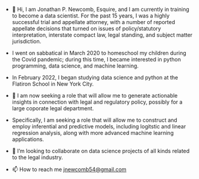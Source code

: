 - 👋 Hi, I am Jonathan P. Newcomb, Esquire, and I am currently in training to become a data scientist.  For the past 15 years, I was a highly successful trial and appellate attorney, with a number of reported appellate decisions that turned on issues of policy/statutory interpretation, interstate compact law, legal standing, and subject matter jurisdiction.  

- I went on sabbatical in March 2020 to homeschool my children during the Covid pandemic; during this time, I became interested in python programming, data science, and machine learning. 

- In February 2022, I began studying data science and python at the Flatiron School in New York City. 

- 👀 I am now seeking a role that will allow me to generate actionable insights in connection with legal and regulatory policy, possibly for a large coporate legal department. 

- Specifically, I am seeking a role that will allow me to construct and employ inferential and predictive models, including logitstic and linear regression analysis, along with more advanced machine learning applications. 

- 💞️ I’m looking to collaborate on data science projects of all kinds related to the legal industry.  
- 📫 How to reach me jnewcomb54@gmail.com

<!---
newcojon/newcojon is a ✨ special ✨ repository because its `README.md` (this file) appears on your GitHub profile.
You can click the Preview link to take a look at your changes.
--->
